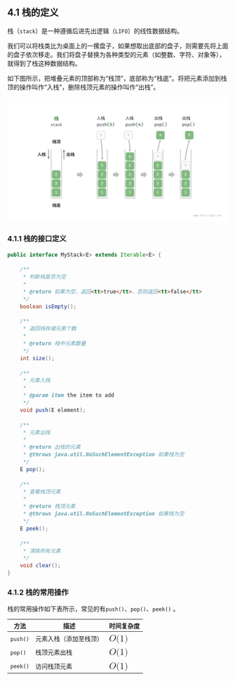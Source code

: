 ## 4.1 栈的定义

栈（`stack`）是一种遵循后进先出逻辑（`LIFO`）的线性数据结构。

我们可以将栈类比为桌面上的一摞盘子，如果想取出底部的盘子，则需要先将上面的盘子依次移走。我们将盘子替换为各种类型的元素（如整数、字符、对象等），就得到了栈这种数据结构。

如下图所示，把堆叠元素的顶部称为“栈顶”，底部称为“栈底”。将把元素添加到栈顶的操作叫作“入栈”，删除栈顶元素的操作叫作“出栈”。

![stack_operations](../../src/main/resources/imsges/stack_operations.png)

### 4.1.1 栈的接口定义

```java
public interface MyStack<E> extends Iterable<E> {

    /**
     * 判断栈是否为空
     * 
     * @return 如果为空，返回<tt>true</tt>，否则返回<tt>false</tt>
     */
    boolean isEmpty();

    /**
     * 返回栈存储元素个数
     * 
     * @return 栈中元素数量
     */
    int size();

    /**
     * 元素入栈
     * 
     * @param item the item to add
     */
    void push(E element);

    /**
     * 元素出栈
     * 
     * @return 出栈的元素
     * @throws java.util.NoSuchElementException 如果栈为空
     */
    E pop();

    /**
     * 查看栈顶元素
     * 
     * @return 栈顶元素
     * @throws java.util.NoSuchElementException 如果栈为空
     */
    E peek();

    /**
     * 清除所有元素
     */
    void clear();
}
```

### 4.1.2 栈的常用操作

栈的常用操作如下表所示，常见的有`push()`、`pop()`、`peek()` 。

<table>
<thead>
<tr>
<th>方法</th>
<th>描述</th>
<th>时间复杂度</th>
</tr>
</thead>
<tbody>
<tr>
<td><code>push()</code></td>
<td>元素入栈（添加至栈顶）</td>
<td><span ><mjx-container  jax="CHTML" style="font-size: 122.9%; position: relative;"><mjx-math  aria-hidden="true"><mjx-mi class="mjx-i"><mjx-c class="mjx-c1D442 TEX-I"></mjx-c></mjx-mi><mjx-mo ><mjx-c class="mjx-c28"></mjx-c></mjx-mo><mjx-mn ><mjx-c ></mjx-c></mjx-mn><mjx-mo ><mjx-c class="mjx-c29"></mjx-c></mjx-mo></mjx-math><mjx-assistive-mml unselectable="on" display="inline"><mjx-container  jax="CHTML" style="font-size: 122.9%; position: relative;"><mjx-math  aria-hidden="true"><mjx-mi class="mjx-i"><mjx-c class="mjx-c1D442 TEX-I"></mjx-c></mjx-mi><mjx-mo ><mjx-c class="mjx-c28"></mjx-c></mjx-mo><mjx-mn ><mjx-c ></mjx-c></mjx-mn><mjx-mo ><mjx-c class="mjx-c29"></mjx-c></mjx-mo></mjx-math><mjx-assistive-mml unselectable="on" display="inline"><math xmlns="http://www.w3.org/1998/Math/MathML"><mi>O</mi><mo stretchy="false">(</mo><mn>1</mn><mo stretchy="false">)</mo></math></mjx-assistive-mml></mjx-container></mjx-assistive-mml></mjx-container></span></td>
</tr>
<tr>
<td><code>pop()</code></td>
<td>栈顶元素出栈</td>
<td><span ><mjx-container  jax="CHTML" style="font-size: 122.9%; position: relative;"><mjx-math  aria-hidden="true"><mjx-mi class="mjx-i"><mjx-c class="mjx-c1D442 TEX-I"></mjx-c></mjx-mi><mjx-mo ><mjx-c class="mjx-c28"></mjx-c></mjx-mo><mjx-mn ><mjx-c ></mjx-c></mjx-mn><mjx-mo ><mjx-c class="mjx-c29"></mjx-c></mjx-mo></mjx-math><mjx-assistive-mml unselectable="on" display="inline"><mjx-container  jax="CHTML" style="font-size: 122.9%; position: relative;"><mjx-math  aria-hidden="true"><mjx-mi class="mjx-i"><mjx-c class="mjx-c1D442 TEX-I"></mjx-c></mjx-mi><mjx-mo ><mjx-c class="mjx-c28"></mjx-c></mjx-mo><mjx-mn ><mjx-c ></mjx-c></mjx-mn><mjx-mo ><mjx-c class="mjx-c29"></mjx-c></mjx-mo></mjx-math><mjx-assistive-mml unselectable="on" display="inline"><math xmlns="http://www.w3.org/1998/Math/MathML"><mi>O</mi><mo stretchy="false">(</mo><mn>1</mn><mo stretchy="false">)</mo></math></mjx-assistive-mml></mjx-container></mjx-assistive-mml></mjx-container></span></td>
</tr>
<tr>
<td><code>peek()</code></td>
<td>访问栈顶元素</td>
<td><span ><mjx-container  jax="CHTML" style="font-size: 122.9%; position: relative;"><mjx-math  aria-hidden="true"><mjx-mi class="mjx-i"><mjx-c class="mjx-c1D442 TEX-I"></mjx-c></mjx-mi><mjx-mo ><mjx-c class="mjx-c28"></mjx-c></mjx-mo><mjx-mn ><mjx-c ></mjx-c></mjx-mn><mjx-mo ><mjx-c class="mjx-c29"></mjx-c></mjx-mo></mjx-math><mjx-assistive-mml unselectable="on" display="inline"><mjx-container  jax="CHTML" style="font-size: 122.9%; position: relative;"><mjx-math  aria-hidden="true"><mjx-mi class="mjx-i"><mjx-c class="mjx-c1D442 TEX-I"></mjx-c></mjx-mi><mjx-mo ><mjx-c class="mjx-c28"></mjx-c></mjx-mo><mjx-mn ><mjx-c ></mjx-c></mjx-mn><mjx-mo ><mjx-c class="mjx-c29"></mjx-c></mjx-mo></mjx-math><mjx-assistive-mml unselectable="on" display="inline"><math xmlns="http://www.w3.org/1998/Math/MathML"><mi>O</mi><mo stretchy="false">(</mo><mn>1</mn><mo stretchy="false">)</mo></math></mjx-assistive-mml></mjx-container></mjx-assistive-mml></mjx-container></span></td>
</tr>
</tbody>
</table>